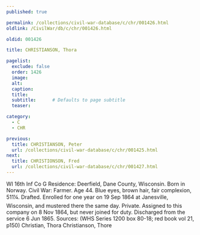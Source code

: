 ```yaml
---
published: true

permalink: /collections/civil-war-database/c/chr/001426.html
oldlink: /CivilWar/db/c/chr/001426.html

oldid: 001426

title: CHRISTIANSON, Thora

pagelist:
  exclude: false
  order: 1426
  image: 
  alt:
  caption:
  title:
  subtitle:      # Defaults to page subtitle
  teaser:

category: 
  - C 
  - CHR

previous:
  title: CHRISTIANSON, Peter
  url: /collections/civil-war-database/c/chr/001425.html  
next:
  title: CHRISTIONSON, Fred
  url: /collections/civil-war-database/c/chr/001427.html   
---
```

WI 16th Inf Co G Residence: Deerfield, Dane County, Wisconsin. Born in Norway. Civil War: Farmer. Age 44. Blue eyes, brown hair, fair complexion, 5&#146;11&frac14;&#148;. Drafted. Enrolled for one year on 19 Sep 1864 at Janesville, Wisconsin, and mustered there the same day. Private. Assigned to this company on 8 Nov 1864, but never joined for duty. Discharged from the service 6 Jun 1865. Sources: (WHS Series 1200 box 80-18; red book vol 21, p150) &#147;Christian, Thora&#148; &#147;Christianson, Thore&#148;